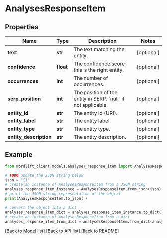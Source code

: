# AnalysesResponseItem


## Properties

Name | Type | Description | Notes
------------ | ------------- | ------------- | -------------
**text** | **str** | The text matching the entity. | [optional] 
**confidence** | **float** | The confidence score this is the right entity. | [optional] 
**occurrences** | **int** | The number of occurrences. | [optional] 
**serp_position** | **int** | The position of the entity in SERP. &#x60;null&#x60; if not applicable. | [optional] 
**entity_id** | **str** | The entity id (URI). | [optional] 
**entity_label** | **str** | The entity label. | [optional] 
**entity_type** | **str** | The entity type. | [optional] 
**entity_description** | **str** | The entity description. | [optional] 

## Example

```python
from Wordlift_client.models.analyses_response_item import AnalysesResponseItem

# TODO update the JSON string below
json = "{}"
# create an instance of AnalysesResponseItem from a JSON string
analyses_response_item_instance = AnalysesResponseItem.from_json(json)
# print the JSON string representation of the object
print(AnalysesResponseItem.to_json())

# convert the object into a dict
analyses_response_item_dict = analyses_response_item_instance.to_dict()
# create an instance of AnalysesResponseItem from a dict
analyses_response_item_from_dict = AnalysesResponseItem.from_dict(analyses_response_item_dict)
```
[[Back to Model list]](../README.md#documentation-for-models) [[Back to API list]](../README.md#documentation-for-api-endpoints) [[Back to README]](../README.md)


